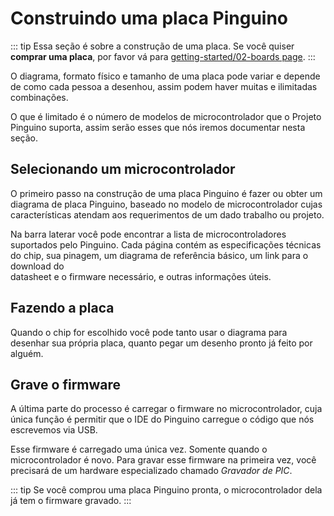 # Construindo uma placa Pinguino

::: tip
Essa seção é sobre a construção de uma placa. Se você quiser **comprar uma placa**, por favor vá para 
[getting-started/02-boards page](/getting-started/02-pinguino-boards).
:::

O diagrama, formato físico e tamanho de uma placa pode variar e depende de como cada pessoa a desenhou,
assim podem haver muitas e ilimitadas combinações.

O que é limitado é o número de modelos de microcontrolador que o Projeto Pinguino suporta, 
assim serão esses que nós iremos documentar nesta seção.

## Selecionando um microcontrolador

O primeiro passo na construção de uma placa Pinguino é fazer ou obter um diagrama de placa Pinguino, baseado no
modelo de microcontrolador cujas características atendam aos requerimentos de um dado trabalho ou projeto.

Na barra laterar você pode encontrar a lista de microcontroladores suportados pelo Pinguino. Cada página contém
as especificações técnicas do chip, sua pinagem, um diagrama de referência básico, um link para o download do  
datasheet e o firmware necessário, e outras informações úteis.

## Fazendo a placa

Quando o chip for escolhido você pode tanto usar o diagrama para desenhar sua própria placa, 
quanto pegar um desenho pronto já feito por alguém.

## Grave o firmware

A última parte do processo é carregar o firmware no microcontrolador, cuja única função é permitir 
que o IDE do Pinguino carregue o código que nós escrevemos via USB.

Esse firmware é carregado uma única vez. Somente quando o microcontrolador é novo. Para gravar esse firmware na
primeira vez, você precisará de um hardware especializado chamado *Gravador de PIC*.

::: tip
Se você comprou uma placa Pinguino pronta, o microcontrolador dela já tem o firmware gravado.
:::
